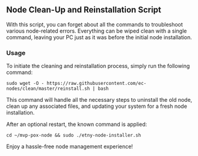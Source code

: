 ## Node Clean-Up and Reinstallation Script

With this script, you can forget about all the commands to troubleshoot various node-related errors. Everything can be wiped clean with a single command, leaving your PC just as it was before the initial node installation.

### Usage

To initiate the cleaning and reinstallation process, simply run the following command:

```shell
sudo wget -O - https://raw.githubusercontent.com/ec-nodes/clean/master/reinstall.sh | bash
```
This command will handle all the necessary steps to uninstall the old node, clean up any associated files, and updating your system for a fresh node installation.

After an optional restart, the known command is applied:


```shell
cd ~/mvp-pox-node && sudo ./etny-node-installer.sh
```

Enjoy a hassle-free node management experience!
